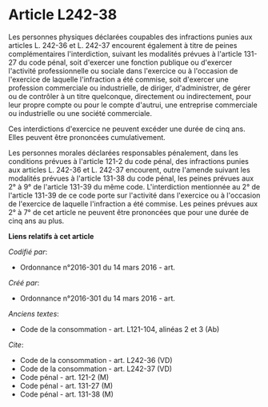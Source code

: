 # Article L242-38

Les personnes physiques déclarées coupables des infractions punies aux articles L. 242-36 et L. 242-37 encourent également à
titre de peines complémentaires l'interdiction, suivant les modalités prévues à l'article 131-27 du code pénal, soit
d'exercer une fonction publique ou d'exercer l'activité professionnelle ou sociale dans l'exercice ou à l'occasion de
l'exercice de laquelle l'infraction a été commise, soit d'exercer une profession commerciale ou industrielle, de diriger,
d'administrer, de gérer ou de contrôler à un titre quelconque, directement ou indirectement, pour leur propre compte ou pour
le compte d'autrui, une entreprise commerciale ou industrielle ou une société commerciale. 

Ces interdictions d'exercice ne peuvent excéder une durée de cinq ans. Elles peuvent être prononcées cumulativement. 

Les personnes morales déclarées responsables pénalement, dans les conditions prévues à l'article 121-2 du code pénal, des
infractions punies aux articles L. 242-36 et L. 242-37 encourent, outre l'amende suivant les modalités prévues à l'article
131-38 du code pénal, les peines prévues aux 2° à 9° de l'article 131-39 du même code. L'interdiction mentionnée au 2° de
l'article 131-39 de ce code porte sur l'activité dans l'exercice ou à l'occasion de l'exercice de laquelle l'infraction a été
commise. Les peines prévues aux 2° à 7° de cet article ne peuvent être prononcées que pour une durée de cinq ans au plus.

**Liens relatifs à cet article**

_Codifié par_:

  - Ordonnance n°2016-301 du 14 mars 2016 - art.

_Créé par_:

  - Ordonnance n°2016-301 du 14 mars 2016 - art.

_Anciens textes_:

  - Code de la consommation - art. L121-104, alinéas 2 et 3 (Ab)

_Cite_:

  - Code de la consommation - art. L242-36 (VD)
  - Code de la consommation - art. L242-37 (VD)
  - Code pénal - art. 121-2 (M)
  - Code pénal - art. 131-27 (M)
  - Code pénal - art. 131-38 (M)
